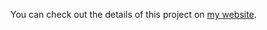 You can check out the details of this project on [my website](https://alan.in.net/blog/building-web-apps-with-go-and-tailwind).
